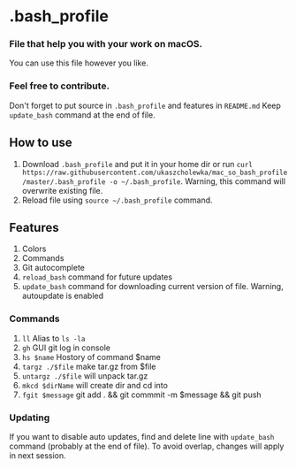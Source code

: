 # .bash_profile
### File that help you with your work on macOS.
You can use this file however you like.

### Feel free to contribute.
Don't forget to put source in `.bash_profile` and features in `README.md`  Keep `update_bash` command at the end of file.

## How to use
1. Download `.bash_profile` and put it in your home dir or run  `curl https://raw.githubusercontent.com/ukaszcholewka/mac_so_bash_profile/master/.bash_profile -o ~/.bash_profile`. Warning, this command will overwrite existing file.
2. Reload file using `source ~/.bash_profile` command.

## Features
1. Colors
2. Commands
3. Git autocomplete
4. `reload_bash` command for future updates
5. `update_bash` command for downloading current version of file. Warning, autoupdate is enabled

### Commands
1. `ll` Alias to `ls -la`
2. `gh` GUI git log in console
3. `hs $name` Hostory of command $name
4. `targz ./$file` make tar.gz from $file
5. `untargz ./$file` will unpack tar.gz
6. `mkcd $dirName` will create dir and cd into
7. `fgit $message` git add . && git commmit -m $message && git push


### Updating
If you want to disable auto updates, find and delete line with `update_bash` command (probably at the end of file). To avoid overlap, changes will apply in next session.
